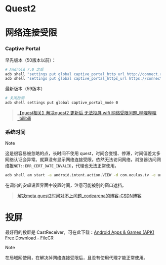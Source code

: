 # Quest2



# 网络连接受限

### Captive Portal

早先版本（50版本以前）：

```bash
# Android 7.0 之后
adb shell "settings put global captive_portal_http_url http://connect.rom.miui.com/generate_204"
adb shell "settings put global captive_portal_https_url https://connect.rom.miui.com/generate_204"
```

最新版本（59版本）

```bash
# 关闭检测
adb shell settings put global captive_portal_mode 0
```

> [【quest相关】解决quest2 更新后 无法投屏 wifi 网络受限问题_哔哩哔哩_bilibili](https://www.bilibili.com/video/BV1XB4y117e7/?vd_source=cfbed4eef00e94f603d6faffccca7c03)

### 系统时间

> [!NOTE]
>
> 这是很容易被忽略的点，长时间不使用 quest，时间会变慢、停滞，时间偏差太多网络认证会异常。就算没有显示网络连接受限，依然无法访问网络，浏览器访问网络报`NET::ERR_CERT_DATE_INVALID`，代理也无法正常使用。

```bash
adb shell am start -a android.intent.action.VIEW -d com.oculus.tv -e uri com.android.settings/.DevelopmentSettings com.oculus.vrshell/.MainActivity
```

在调出的安卓设置界面中设置时间，注意可能被别的窗口遮挡。

> [解决meta quest2时间对不上问题_codearena的博客-CSDN博客](https://blog.csdn.net/weixin_51585107/article/details/125065944)

# 投屏

最好用的投屏是 CastReceiver，可在此下载：[Android Apps & Games (APK) Free Download - FileCR](https://filecr.com/android/?id=885593410000)

> [!NOTE]
>
> 在局域网使用，在解决掉网络连接受限后，且没有使用代理才能正常使用。

